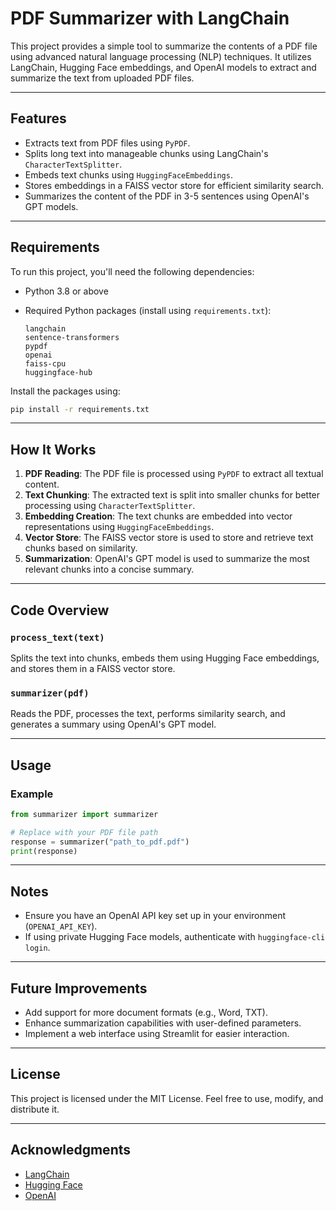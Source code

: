 # PDF Summarizer with LangChain

This project provides a simple tool to summarize the contents of a PDF file using advanced natural language processing (NLP) techniques. It utilizes LangChain, Hugging Face embeddings, and OpenAI models to extract and summarize the text from uploaded PDF files.

---

## Features

- Extracts text from PDF files using `PyPDF`.
- Splits long text into manageable chunks using LangChain's `CharacterTextSplitter`.
- Embeds text chunks using `HuggingFaceEmbeddings`.
- Stores embeddings in a FAISS vector store for efficient similarity search.
- Summarizes the content of the PDF in 3-5 sentences using OpenAI's GPT models.

---

## Requirements

To run this project, you'll need the following dependencies:

- Python 3.8 or above
- Required Python packages (install using `requirements.txt`):

  ```
  langchain
  sentence-transformers
  pypdf
  openai
  faiss-cpu
  huggingface-hub
  ```

Install the packages using:
```bash
pip install -r requirements.txt
```

---

## How It Works

1. **PDF Reading**: The PDF file is processed using `PyPDF` to extract all textual content.
2. **Text Chunking**: The extracted text is split into smaller chunks for better processing using `CharacterTextSplitter`.
3. **Embedding Creation**: The text chunks are embedded into vector representations using `HuggingFaceEmbeddings`.
4. **Vector Store**: The FAISS vector store is used to store and retrieve text chunks based on similarity.
5. **Summarization**: OpenAI's GPT model is used to summarize the most relevant chunks into a concise summary.

---

## Code Overview

### `process_text(text)`
Splits the text into chunks, embeds them using Hugging Face embeddings, and stores them in a FAISS vector store.

### `summarizer(pdf)`
Reads the PDF, processes the text, performs similarity search, and generates a summary using OpenAI's GPT model.

---

## Usage

### Example
```python
from summarizer import summarizer

# Replace with your PDF file path
response = summarizer("path_to_pdf.pdf")
print(response)
```

---

## Notes

- Ensure you have an OpenAI API key set up in your environment (`OPENAI_API_KEY`).
- If using private Hugging Face models, authenticate with `huggingface-cli login`.

---

## Future Improvements

- Add support for more document formats (e.g., Word, TXT).
- Enhance summarization capabilities with user-defined parameters.
- Implement a web interface using Streamlit for easier interaction.

---

## License

This project is licensed under the MIT License. Feel free to use, modify, and distribute it.

---

## Acknowledgments

- [LangChain](https://langchain.com/)
- [Hugging Face](https://huggingface.co/)
- [OpenAI](https://openai.com/)
